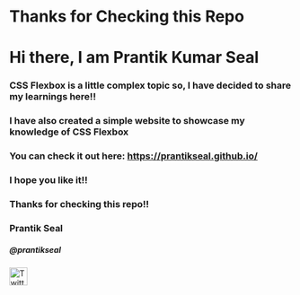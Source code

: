 ﻿# Thanks for Checking this Repo
<h1>Hi there, I am Prantik Kumar Seal</h1>
<h3>CSS Flexbox is a little complex topic so, I have decided to share my learnings here!!</h3>
<h3>I have also created a simple website to showcase my knowledge of CSS Flexbox</h3>
<h3>You can check it out here: <a href="https://prantikseal.github.io/">https://prantikseal.github.io/</a></h3>
<h3>I hope you like it!!</h3>
<h3>Thanks for checking this repo!!</h3>
<h3>Prantik Seal</h3>
<h5>@prantikseal</h5>
<a href="https://twitter.com/prantikseal">
<img src="https://cdn.worldvectorlogo.com/logos/twitter-1.svg" alt="Twitter" width="32" height="32">
</a>